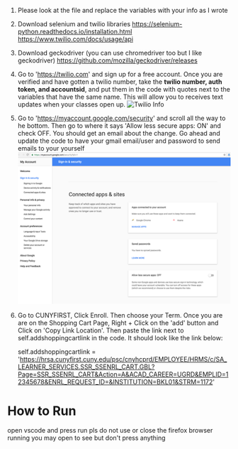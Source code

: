 
1. Please look at the file and replace the variables with your info as I wrote

2. Download selenium and twilio libraries
   https://selenium-python.readthedocs.io/installation.html
   https://www.twilio.com/docs/usage/api

3. Download geckodriver (you can use chromedriver too but I like geckodriver)
   https://github.com/mozilla/geckodriver/releases

4. Go to 'https://twilio.com' and sign up for a free account. Once you are verified and have gotten a twilio number, take the **twilio number, auth token, and accountsid**, and put them in the code with quotes next to the variables that have the same name. This will allow you to receives text updates when your classes open up.
![Twilio Info](https://www.twilio.com/blog/wp-content/uploads/2016/08/oy1Q-OazNr90Wl8URRpS0KweZBf8I285WuRzabOWpLUvNGY18ftMbdmlRLckbQHS1RibmdszmnkGLrnO2pc1vDJyor1l74M-Eu_Dl45eDUUBXySUQfOzMwPWj04HSvSVyPr7B2X0.png?raw=true "Twilio Info")

5. Go to 'https://myaccount.google.com/security' and scroll all the way to he bottom. Then go to where it says 'Allow less secure apps: ON' and check OFF. You should get an email about the change. Go ahead and update the code to have your gmail email/user and password to send emails to your yourself
![Google Account](https://github.com/Maxthecoder1/CUNYFirst-Enrollment-Bot/blob/master/screenshots/myaccountgoogle.png?raw=true "Google Account Security")

6. Go to CUNYFIRST, Click Enroll. Then choose your Term. Once you are are on the Shopping Cart Page, Right + Click on the 'add' button and Click on 'Copy Link Location'.  Then paste the link next to self.addshoppingcartlink in the code. It should look like the link below:

    self.addshoppingcartlink = 'https://hrsa.cunyfirst.cuny.edu/psc/cnyhcprd/EMPLOYEE/HRMS/c/SA_LEARNER_SERVICES.SSR_SSENRL_CART.GBL?Page=SSR_SSENRL_CART&Action=A&ACAD_CAREER=UGRD&EMPLID=12345678&ENRL_REQUEST_ID=&INSTITUTION=BKL01&STRM=1172'
    

    
# How to Run
open vscode and press run
pls do not use or close the firefox browser running
you may open to see but don't press anything
